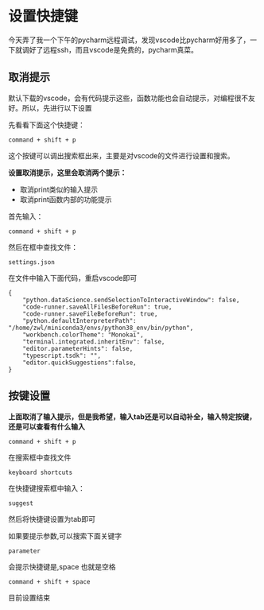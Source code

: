 # 设置快捷键

今天弄了我一个下午的pycharm远程调试，发现vscode比pycharm好用多了，一下就调好了远程ssh，而且vscode是免费的，pycharm真菜。

## 取消提示

默认下载的vscode，会有代码提示这些，函数功能也会自动提示，对编程很不友好。所以，先进行以下设置

先看看下面这个快捷键：

```
command + shift + p
```

这个按键可以调出搜索框出来，主要是对vscode的文件进行设置和搜索。

**设置取消提示，这里会取消两个提示：**

- 取消print类似的输入提示
- 取消print函数内部的功能提示

首先输入：

```
command + shift + p
```

然后在框中查找文件：

```
settings.json
```

在文件中输入下面代码，重启vscode即可

```
{
    "python.dataScience.sendSelectionToInteractiveWindow": false,
    "code-runner.saveAllFilesBeforeRun": true,
    "code-runner.saveFileBeforeRun": true,
    "python.defaultInterpreterPath": "/home/zwl/miniconda3/envs/python38_env/bin/python",
    "workbench.colorTheme": "Monokai",
    "terminal.integrated.inheritEnv": false,
    "editor.parameterHints": false,
    "typescript.tsdk": "",
    "editor.quickSuggestions":false,
}
```

## 按键设置

**上面取消了输入提示，但是我希望，输入tab还是可以自动补全，输入特定按键，还是可以查看有什么输入**

```
command + shift + p
```

在搜索框中查找文件

```
keyboard shortcuts
```

在快捷键搜索框中输入：

```
suggest
```

然后将快捷键设置为tab即可

如果要提示参数,可以搜索下面关键字

```
parameter
```

会提示快捷键是,space 也就是空格

```
command + shift + space
```

目前设置结束


